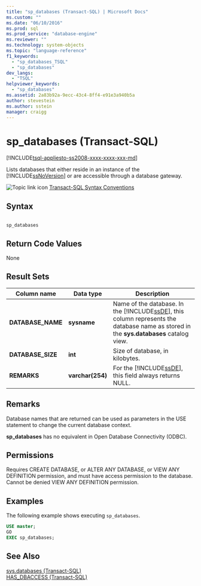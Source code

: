 ```yaml
---
title: "sp_databases (Transact-SQL) | Microsoft Docs"
ms.custom: ""
ms.date: "06/10/2016"
ms.prod: sql
ms.prod_service: "database-engine"
ms.reviewer: ""
ms.technology: system-objects
ms.topic: "language-reference"
f1_keywords: 
  - "sp_databases_TSQL"
  - "sp_databases"
dev_langs: 
  - "TSQL"
helpviewer_keywords: 
  - "sp_databases"
ms.assetid: 2a83b92a-9ecc-43c4-8ff4-e91e3a940b5a
author: stevestein
ms.author: sstein
manager: craigg
---
```

# sp_databases (Transact-SQL)
[!INCLUDE[tsql-appliesto-ss2008-xxxx-xxxx-xxx-md](../../includes/tsql-appliesto-ss2008-xxxx-xxxx-xxx-md.md)]

  Lists databases that either reside in an instance of the [!INCLUDE[ssNoVersion](../../includes/ssnoversion-md.md)] or are accessible through a database gateway.  
  
 ![Topic link icon](../../database-engine/configure-windows/media/topic-link.gif "Topic link icon") [Transact-SQL Syntax Conventions](../../t-sql/language-elements/transact-sql-syntax-conventions-transact-sql.md)  
  
## Syntax  
  
```  
  
sp_databases  
```  
  
## Return Code Values  
 None  
  
## Result Sets  
  
|Column name|Data type|Description|  
|-----------------|---------------|-----------------|  
|**DATABASE_NAME**|**sysname**|Name of the database. In the [!INCLUDE[ssDE](../../includes/ssde-md.md)], this column represents the database name as stored in the **sys.databases** catalog view.|  
|**DATABASE_SIZE**|**int**|Size of database, in kilobytes.|  
|**REMARKS**|**varchar(254)**|For the [!INCLUDE[ssDE](../../includes/ssde-md.md)], this field always returns NULL.|  
  
## Remarks  
 Database names that are returned can be used as parameters in the USE statement to change the current database context.  
  
 **sp_databases** has no equivalent in Open Database Connectivity (ODBC).  
  
## Permissions  
 Requires CREATE DATABASE, or ALTER ANY DATABASE, or VIEW ANY DEFINITION permission, and must have access permission to the database. Cannot be denied VIEW ANY DEFINITION permission.  
  
## Examples  
 The following example shows executing `sp_databases`.  
  
```sql  
USE master;  
GO  
EXEC sp_databases;  
```  
  
## See Also  
 [sys.databases &#40;Transact-SQL&#41;](../../relational-databases/system-catalog-views/sys-databases-transact-sql.md)   
 [HAS_DBACCESS &#40;Transact-SQL&#41;](../../t-sql/functions/has-dbaccess-transact-sql.md)  
  
  
